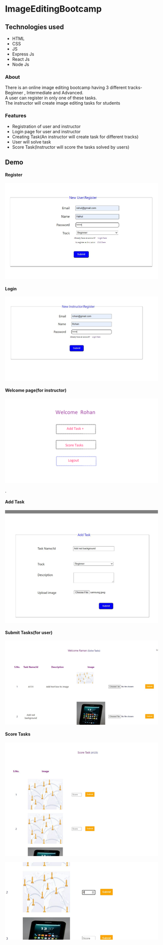 # ImageEditingBootcamp


## Technologies used
* HTML
* CSS
* JS
* Express Js
* React Js
* Node Js

### About
There is an online image editing bootcamp having 3 different tracks- Beginner , Intermediate and Advanced.
<br/>
A user can register in only one of these tasks.
<br/>
The instructor will create image editing tasks for students

### Features
* Registration of user and instructor
* Login page for user and instructor
* Creating Task(An instructor will create task for different tracks)
* User will solve task
* Score Task(Instructor will score the tasks solved by users)

## Demo


<p align="center">
  
  #### Register
  
<img src="images/1.JPG" >
  <br/>
  
  #### Login
  
  <img src="images/2.JPG" >
  <br/>
  
  #### Welcome page(for instructor)
  
  <img src="images/9.png"  >
  <br/>
  
  .
  #### Add Task
  <img src="images/4.JPG" >
  <br/>
  
  #### Submit Tasks(for user)
  
  <img src="images/5.JPG">
  <br/> 
  
  
  #### Score Tasks
  
  <img src="images/6.JPG"  >
  <br/>
  <br/>
  
  <img src="images/7.JPG"  >
  <br/>
  
</p>
